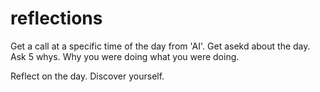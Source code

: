 # reflections

Get a call at a specific time of the day from 'AI'. Get asekd about the day. Ask 5 whys. Why you were doing what you were doing. 

Reflect on the day. Discover yourself. 
